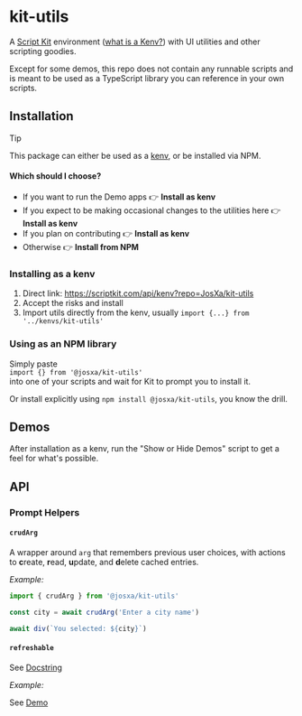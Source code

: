 # kit-utils

A [Script Kit](https://scriptkit.com) environment ([what is a Kenv?](https://gist.github.com/BeSpunky/4595a7a783b74802b8cb5301d91efa55)) with UI 
utilities and other scripting goodies.

Except for some demos, this repo does not contain any runnable scripts and is meant to be used as a TypeScript library you
can reference in your own scripts.

## Installation


> [!TIP]
> This package can either be used as a [kenv](https://gist.github.com/BeSpunky/4595a7a783b74802b8cb5301d91efa55), or be 
> installed via NPM. 
> 
> #### Which should I choose?
> - If you want to run the Demo apps 👉 **Install as kenv**
> - If you expect to be making occasional changes to the utilities here 👉 **Install as kenv**
> - If you plan on contributing 👉 **Install as kenv**
> - Otherwise 👉 **Install from NPM**


### Installing as a kenv

1. Direct link: https://scriptkit.com/api/kenv?repo=JosXa/kit-utils
2. Accept the risks and install
3. Import utils directly from the kenv, usually `import {...} from '../kenvs/kit-utils'`

### Using as an NPM library

Simply paste\
`import {} from '@josxa/kit-utils'`\
into one of your scripts and wait for Kit to prompt you to install it.

Or install explicitly using `npm install @josxa/kit-utils`, you know the drill.

## Demos

After installation as a kenv, run the "Show or Hide Demos" script to get a feel for what's possible.

## API

### Prompt Helpers

#### `crudArg`

A wrapper around `arg` that remembers previous user choices, with actions to **c**reate, **r**ead, **u**pdate, and **d**elete cached entries.

_Example:_

```ts
import { crudArg } from '@josxa/kit-utils'

const city = await crudArg('Enter a city name')

await div(`You selected: ${city}`)
```

#### `refreshable`

See [Docstring](https://github.com/JosXa/kit-utils/tree/main/src/refreshable.ts#L6-L37)

_Example:_

See [Demo](https://github.com/JosXa/kit-utils/tree/main/scripts/refreshable-demo.ts)
